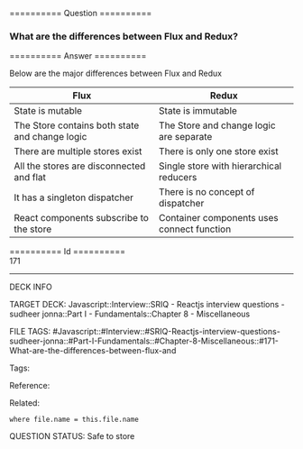 ========== Question ==========  

### What are the differences between Flux and Redux?  

========== Answer ==========  

Below are the major differences between Flux and Redux

| Flux | Redux |
| --- | --- |
| State is mutable | State is immutable |
| The Store contains both state and change logic | The Store and change logic are separate |
| There are multiple stores exist | There is only one store exist |
| All the stores are disconnected and flat | Single store with hierarchical reducers |
| It has a singleton dispatcher | There is no concept of dispatcher |
| React components subscribe to the store | Container components uses connect function |

========== Id ==========  
171

---

DECK INFO

TARGET DECK: Javascript::Interview::SRIQ - Reactjs interview questions - sudheer jonna::Part I - Fundamentals::Chapter 8 - Miscellaneous

FILE TAGS: #Javascript::#Interview::#SRIQ-Reactjs-interview-questions-sudheer-jonna::#Part-I-Fundamentals::#Chapter-8-Miscellaneous::#171-What-are-the-differences-between-flux-and

Tags:

Reference:

Related:

```dataview
where file.name = this.file.name
```
QUESTION STATUS: Safe to store
